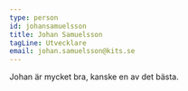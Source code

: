 ```yaml
---
type: person
id: johansamuelsson
title: Johan Samuelsson
tagLine: Utvecklare
email: johan.samuelsson@kits.se
---
```


Johan är mycket bra, kanske en av det bästa.
